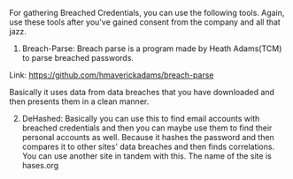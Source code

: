 For gathering Breached Credentials, you can use the following tools. Again, use these tools after you've gained consent from the company and all that jazz. 

1) Breach-Parse: Breach parse is a program made by Heath Adams(TCM) to parse breached passwords.

Link: https://github.com/hmaverickadams/breach-parse

Basically it uses data from data breaches that you have downloaded and then presents them in a clean manner. 

2) DeHashed: Basically you can use this to find email accounts with breached credentials and then you can maybe use them to find their personal accounts as well. Because it hashes the password and then compares it to other sites' data breaches and then finds correlations. You can use another site in tandem with this. The name of the site is hases.org
